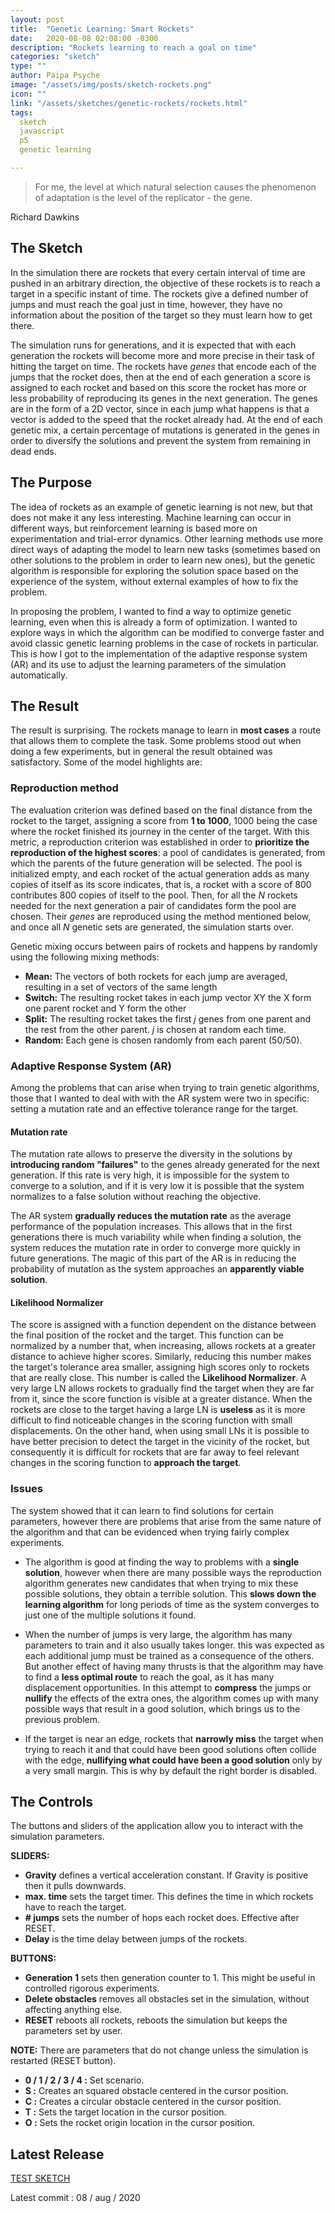 ```yaml
---
layout: post
title:  "Genetic Learning: Smart Rockets"
date:   2020-08-08 02:08:00 -0300
description: "Rockets learning to reach a goal on time"
categories: "sketch"
type: ""
author: Paipa Psyche
image: "/assets/img/posts/sketch-rockets.png"
icon: ""
link: "/assets/sketches/genetic-rockets/rockets.html"
tags:
  sketch
  javascript
  p5
  genetic learning

---
```

> For me, the level at which natural selection causes the phenomenon of adaptation is the level of the replicator - the gene.

Richard Dawkins
## The Sketch
In the simulation there are rockets that every certain interval of time are pushed in an arbitrary direction, the objective of these rockets is to reach a target in a specific instant of time. The rockets give a defined number of jumps and must reach the goal just in time, however, they have no information about the position of the target so they must learn how to get there.

The simulation runs for generations, and it is expected that with each generation the rockets will become more and more precise in their task of hitting the target on time. The rockets have *genes* that encode each of the jumps that the rocket does, then at the end of each generation a score is assigned to each rocket and based on this score the rocket has more or less probability of reproducing its genes in the next generation. The genes are in the form of a 2D vector, since in each jump what happens is that a vector is added to the speed that the rocket already had. At the end of each genetic mix, a certain percentage of mutations is generated in the genes in order to diversify the solutions and prevent the system from remaining in dead ends.

## The Purpose
The idea of rockets as an example of genetic learning is not new, but that does not make it any less interesting. Machine learning can occur in different ways, but reinforcement learning is based more on experimentation and trial-error dynamics. Other learning methods use more direct ways of adapting the model to learn new tasks (sometimes based on other solutions to the problem in order to learn new ones), but the genetic algorithm is responsible for exploring the solution space based on the experience of the system, without external examples of how to fix the problem.

In proposing the problem, I wanted to find a way to optimize genetic learning, even when this is already a form of optimization. I wanted to explore ways in which the algorithm can be modified to converge faster and avoid classic genetic learning problems in the case of rockets in particular. This is how I got to the implementation of the adaptive response system (AR) and its use to adjust the learning parameters of the simulation automatically.

## The Result

The result is surprising. The rockets manage to learn in **most cases** a route that allows them to complete the task. Some problems stood out when doing a few experiments, but in general the result obtained was satisfactory.
Some of the model highlights are:

### Reproduction method

The evaluation criterion was defined based on the final distance from the rocket to the target, assigning a score from **1 to 1000**, 1000 being the case where the rocket finished its journey in the center of the target. With this metric, a reproduction criterion was established in order to **prioritize the reproduction of the highest scores**: a pool of candidates is generated, from which the parents of the future generation will be selected. The pool is initialized empty, and each rocket of the actual generation adds as many copies of itself as its score indicates, that is, a rocket with a score of 800 contributes 800 copies of itself to the pool. Then, for all the *N* rockets needed for the next generation a pair of candidates form the pool are chosen. Their *genes* are reproduced using the method mentioned below, and once all *N* genetic sets are generated, the simulation starts over.

Genetic mixing occurs between pairs of rockets and happens by randomly using the following mixing methods:

* **Mean:** The vectors of both rockets for each jump are averaged, resulting in a set of vectors of the same length
* **Switch:** The resulting rocket takes in each jump vector XY the X form one parent rocket and Y form the other
* **Split:** The resulting rocket takes the first *j* genes from one parent and the rest from the other parent. *j* is chosen at random each time.
* **Random:** Each gene is chosen randomly from each parent (50/50).

### Adaptive Response System (AR)
Among the problems that can arise when trying to train genetic algorithms, those that I wanted to deal with with the AR system were two in specific: setting a mutation rate and an effective tolerance range for the target.

#### Mutation rate

The mutation rate allows to preserve the diversity in the solutions by **introducing random "failures"** to the genes already generated for the next generation. If this rate is very high, it is impossible for the system to converge to a solution, and if it is very low it is possible that the system normalizes to a false solution without reaching the objective.

The AR system **gradually reduces the mutation rate** as the average performance of the population increases. This allows that in the first generations there is much variability while when finding a solution, the system reduces the mutation rate in order to converge more quickly in future generations. The magic of this part of the AR is in reducing the probability of mutation as the system approaches an **apparently viable solution**.

#### Likelihood Normalizer

The score is assigned with a function dependent on the distance between the final position of the rocket and the target. This function can be normalized by a number that, when increasing, allows rockets at a greater distance to achieve higher scores. Similarly, reducing this number makes the target's tolerance area smaller, assigning high scores only to rockets that are really close. This number is called the **Likelihood Normalizer**. A very large LN allows rockets to gradually find the target when they are far from it, since the score function is visible at a greater distance. When the rockets are close to the target having a large LN is **useless** as it is more difficult to find noticeable changes in the scoring function with small displacements. On the other hand, when using small LNs it is possible to have better precision to detect the target in the vicinity of the rocket, but consequently it is difficult for rockets that are far away to feel relevant changes in the scoring function to **approach the target**.

### Issues
The system showed that it can learn to find solutions for certain parameters, however there are problems that arise from the same nature of the algorithm and that can be evidenced when trying fairly complex experiments.

* The algorithm is good at finding the way to problems with a **single solution**, however when there are many possible ways the reproduction algorithm generates new candidates that when trying to mix these possible solutions, they obtain a terrible solution. This **slows down the learning algorithm** for long periods of time as the system converges to just one of the multiple solutions it found.

* When the number of jumps is very large, the algorithm has many parameters to train and it also usually takes longer. this was expected as each additional jump must be trained as a consequence of the others. But another effect of having many thrusts is that the algorithm may have to find a **less optimal route** to reach the goal, as it has many displacement opportunities. In this attempt to **compress** the jumps or **nullify** the effects of the extra ones, the algorithm comes up with many possible ways that result in a good solution, which brings us to the previous problem.

* If the target is near an edge, rockets that **narrowly miss** the target when trying to reach it and that could have been good solutions often collide with the edge, **nullifying what could have been a good solution** only by a very small margin. This is why by default the right border is disabled.


## The Controls
The buttons and sliders of the application allow you to interact with the simulation parameters.

**SLIDERS:**

* **Gravity** defines a vertical acceleration constant. If Gravity is positive then it pulls downwards.
* **max. time** sets the target timer. This defines the time in which rockets have to reach the target.  
* **# jumps** sets the number of hops each rocket does. Effective after RESET.
* **Delay** is the time delay between jumps of the rockets.

**BUTTONS:**

* **Generation 1** sets then generation counter to 1. This might be useful in controlled rigorous experiments.
* **Delete obstacles** removes all obstacles set in the simulation, without affecting anything else.
* **RESET** reboots all rockets, reboots the simulation but keeps the parameters set by user.


**NOTE:** There are parameters that do not change unless the simulation is restarted (RESET button).

* **0 / 1 / 2 / 3 / 4  :** Set scenario.
* **S :** Creates an squared obstacle centered in the cursor position.
* **C :** Creates a circular obstacle centered in the cursor position.
* **T :** Sets the target location in the cursor position.
* **O :** Sets the rocket origin location in the cursor position.





## Latest Release
<a href="{{site.baseurl}}/assets/sketches/genetic-rockets/rockets.html" class="link-sketch">
<span >
TEST SKETCH
</span>
</a>

Latest commit : 08  / aug / 2020
